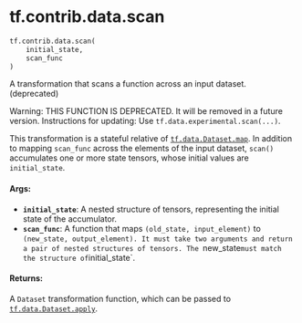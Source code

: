 <div itemscope itemtype="http://developers.google.com/ReferenceObject">
<meta itemprop="name" content="tf.contrib.data.scan" />
<meta itemprop="path" content="Stable" />
</div>

# tf.contrib.data.scan

``` python
tf.contrib.data.scan(
    initial_state,
    scan_func
)
```

A transformation that scans a function across an input dataset. (deprecated)

Warning: THIS FUNCTION IS DEPRECATED. It will be removed in a future version.
Instructions for updating:
Use `tf.data.experimental.scan(...)`.

This transformation is a stateful relative of <a href="../../../tf/data/Dataset.md#map"><code>tf.data.Dataset.map</code></a>.
In addition to mapping `scan_func` across the elements of the input dataset,
`scan()` accumulates one or more state tensors, whose initial values are
`initial_state`.

#### Args:

* <b>`initial_state`</b>: A nested structure of tensors, representing the initial state
    of the accumulator.
* <b>`scan_func`</b>: A function that maps `(old_state, input_element)` to
    `(new_state, output_element). It must take two arguments and return a
    pair of nested structures of tensors. The `new_state` must match the
    structure of `initial_state`.


#### Returns:

A `Dataset` transformation function, which can be passed to
<a href="../../../tf/data/Dataset.md#apply"><code>tf.data.Dataset.apply</code></a>.